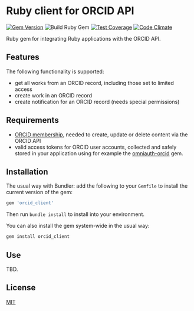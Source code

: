 # Ruby client for ORCID API

[![Gem Version](https://badge.fury.io/rb/orcid_client.svg)](https://badge.fury.io/rb/orcid_client)
![Build Ruby Gem](https://github.com/datacite/orcid_client/workflows/Build%20Ruby%20Gem/badge.svg)
[![Test Coverage](https://codeclimate.com/github/datacite/orcid_client/badges/coverage.svg)](https://codeclimate.com/github/datacite/orcid_client/coverage)
[![Code Climate](https://codeclimate.com/github/datacite/orcid_client/badges/gpa.svg)](https://codeclimate.com/github/datacite/orcid_client)

Ruby gem for integrating Ruby applications with the ORCID API.

## Features

The following functionality is supported:

- get all works from an ORCID record, including those set to limited access
- create work in an ORCID record
- create notification for an ORCID record (needs special permissions)

## Requirements

- [ORCID membership](https://orcid.org/about/membership), needed to create, update or delete content via the ORCID API
- valid access tokens for ORCID user accounts, collected and safely stored in your application using for example the [omniauth-orcid](https://github.com/datacite/omniauth-orcid) gem.

## Installation

The usual way with Bundler: add the following to your `Gemfile` to install the current version of the gem:

```ruby
gem 'orcid_client'
```

Then run `bundle install` to install into your environment.

You can also install the gem system-wide in the usual way:

```bash
gem install orcid_client
```

## Use

TBD.

## License

[MIT](license.md)
